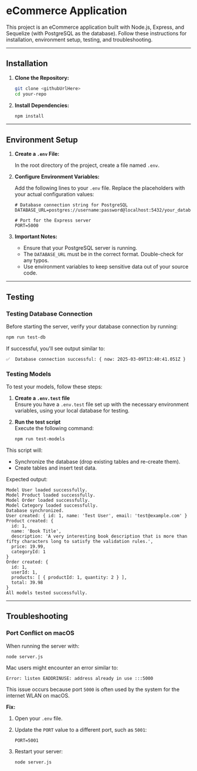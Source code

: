 # eCommerce Application

This project is an eCommerce application built with Node.js, Express, and Sequelize (with PostgreSQL as the database). Follow these instructions for installation, environment setup, testing, and troubleshooting.

---

## Installation

1. **Clone the Repository:**

    ```bash
    git clone <githubUrlHere>
    cd your-repo
    ```

2. **Install Dependencies:**

    ```bash
    npm install
    ```

---

## Environment Setup

1. **Create a `.env` File:**

    In the root directory of the project, create a file named `.env`.

2. **Configure Environment Variables:**

    Add the following lines to your `.env` file. Replace the placeholders with your actual configuration values:

    ```env
    # Database connection string for PostgreSQL
    DATABASE_URL=postgres://username:password@localhost:5432/your_database_name

    # Port for the Express server
    PORT=5000
    ```

3. **Important Notes:**

    - Ensure that your PostgreSQL server is running.
    - The `DATABASE_URL` must be in the correct format. Double-check for any typos.
    - Use environment variables to keep sensitive data out of your source code.

---

## Testing

### Testing Database Connection

Before starting the server, verify your database connection by running:

```bash
npm run test-db
```

If successful, you'll see output similar to:

```
✅  Database connection successful: { now: 2025-03-09T13:40:41.051Z }
```

### Testing Models

To test your models, follow these steps:

1. **Create a `.env.test` file**  
   Ensure you have a `.env.test` file set up with the necessary environment variables, using your local database for testing.

2. **Run the test script**  
   Execute the following command:

    ```bash
    npm run test-models
    ```

This script will:

-   Synchronize the database (drop existing tables and re-create them).
-   Create tables and insert test data.

Expected output:

```
Model User loaded successfully.
Model Product loaded successfully.
Model Order loaded successfully.
Model Category loaded successfully.
Database synchronized.
User created: { id: 1, name: 'Test User', email: 'test@example.com' }
Product created: {
  id: 1,
  name: 'Book Title',
  description: 'A very interesting book description that is more than fifty characters long to satisfy the validation rules.',
  price: 19.99,
  categoryId: 1
}
Order created: {
  id: 1,
  userId: 1,
  products: [ { productId: 1, quantity: 2 } ],
  total: 39.98
}
All models tested successfully.
```

---

## Troubleshooting

### Port Conflict on macOS

When running the server with:

```bash
node server.js
```

Mac users might encounter an error similar to:

```
Error: listen EADDRINUSE: address already in use :::5000
```

This issue occurs because port `5000` is often used by the system for the internet WLAN on macOS.

**Fix:**

1. Open your `.env` file.
2. Update the `PORT` value to a different port, such as `5001`:

    ```env
    PORT=5001
    ```

3. Restart your server:

    ```bash
    node server.js
    ```
